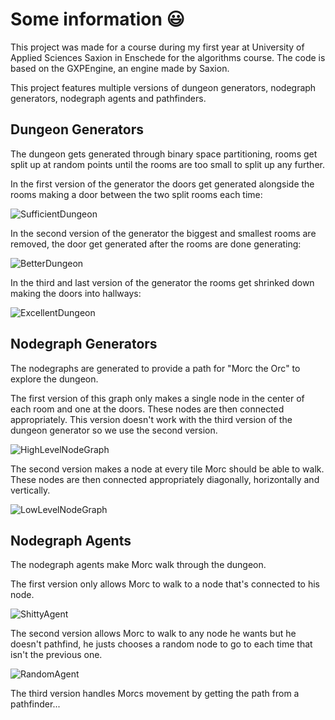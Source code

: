 
# Some information :smiley:
This project was made for a course during my first year at University of Applied Sciences Saxion in Enschede for the algorithms course. 
The code is based on the GXPEngine, an engine made by Saxion.


This project features multiple versions of dungeon generators, nodegraph generators, nodegraph agents and pathfinders.

## Dungeon Generators
The dungeon gets generated through binary space partitioning, rooms get split up at random points until the rooms are too small to split up any further.

In the first version of the generator the doors get generated alongside the rooms making a door between the two split rooms each time:

![SufficientDungeon](https://user-images.githubusercontent.com/72610925/175539435-fdc90ec0-7321-4d3c-b292-fa11b5524a82.gif)

In the second version of the generator the biggest and smallest rooms are removed, the door get generated after the rooms are done generating:

![BetterDungeon](https://user-images.githubusercontent.com/72610925/175540458-85679101-9ecb-4308-9b3a-2690b32f5651.gif)

In the third and last version of the generator the rooms get shrinked down making the doors into hallways:

![ExcellentDungeon](https://user-images.githubusercontent.com/72610925/175541078-da080a73-c234-45cd-a22f-b248de1c89d7.gif)


## Nodegraph Generators
The nodegraphs are generated to provide a path for "Morc the Orc" to explore the dungeon. 

The first version of this graph only makes a single node in the center of each room and one at the doors. These nodes are then connected appropriately. This version doesn't work with the third version of the dungeon generator so we use the second version. 

![HighLevelNodeGraph](https://user-images.githubusercontent.com/72610925/175546079-7594f637-2950-4b2e-8713-1ae653c1d23d.png)

The second version makes a node at every tile Morc should be able to walk. These nodes are then connected appropriately diagonally, horizontally and vertically. 

![LowLevelNodeGraph](https://user-images.githubusercontent.com/72610925/175546248-45a78ee0-c273-4998-a858-db3b2258e8b0.png)


## Nodegraph Agents
The nodegraph agents make Morc walk through the dungeon.

The first version only allows Morc to walk to a node that's connected to his node.

![ShittyAgent](https://user-images.githubusercontent.com/72610925/175547107-9401cf5f-1739-40be-ac7c-1b7a139503af.gif)

The second version allows Morc to walk to any node he wants but he doesn't pathfind, he justs chooses a random node to go to each time that isn't the previous one.

![RandomAgent](https://user-images.githubusercontent.com/72610925/175547256-2bffacf1-fca3-4776-8961-188afd63c563.gif)

The third version handles Morcs movement by getting the path from a pathfinder...

